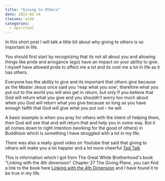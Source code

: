 ```yaml
---
title: "Giving to Others"
date: 2022-02-14
classes: wide
categories:
  - Spiritual 
---
```


In this short post I will talk a little bit about why giving to others is so important in life. 

You should first start by recognizing that its not all about you and allowing things like pride and arrogance (ego) have an impact on your ability to give. I myself have allowed pride to affect me a lot and its cost me a lot in life as it has others. 

Everyone has the ability to give and its important that others give because as the Master Jesus once said you ‘reap what you sow’, therefore what you put out to the world you will also get in return, but only if you believe that God will return what you give and you shouldn’t worry too much about when you God will return what you give because so long as you have enough faifth that God will give what you put out – he will.

A basic example is when you pray for others with the intent of helping them, then God will see that and will return that and help you in some way. But it all comes down to right intention (working for the good of others) in Buddhism which is something I have struggled with a lot in my life. 

There was also a really good video on Youtube that said that giving to others will make you a lot happier and a lot more cheerful [Ted Talk](https://www.youtube.com/watch?v=78nsxRxbf4w)

This is information which I got from The Great White Brotherhood's book "Linking with the 4th dimension" Chapter 27 The Giving Plane, you can find a link to the book here [Linking with the 4th Dimension](https://thegreatwhitebrotherhood.org/books/) and I have found it to be true in my life. 

